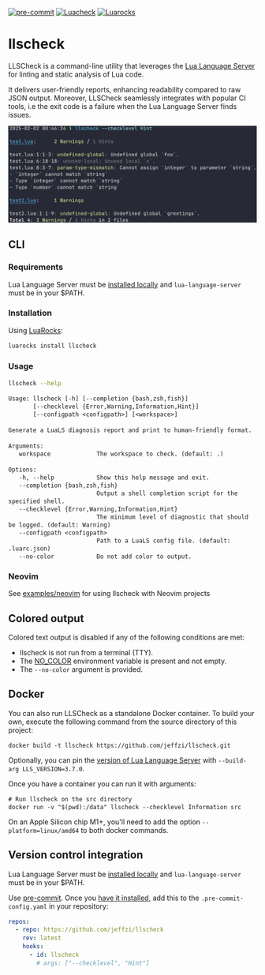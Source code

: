 [![pre-commit](https://img.shields.io/badge/pre--commit-enabled-brightgreen?logo=pre-commit)](https://github.com/pre-commit/pre-commit)
[![Luacheck](https://github.com/jeffzi/llscheck/actions/workflows/luacheck.yml/badge.svg)](https://github.com/jeffzi/llscheck/actions/workflows/luacheck.yml)
[![Luarocks](https://img.shields.io/luarocks/v/jeffzi/llscheck?label=Luarocks&logo=Lua)](https://luarocks.org/modules/jeffzi/llscheck)

# llscheck

LLSCheck is a command-line utility that leverages the [Lua Language Server](https://luals.github.io)
for linting and static analysis of Lua code.

It delivers user-friendly reports, enhancing readability compared to raw JSON output. Moreover,
LLSCheck seamlessly integrates with popular CI tools, i.e the exit code is a failure when the Lua
Language Server finds issues.

![](demo.png)

## CLI

### Requirements

Lua Language Server must be [installed locally](https://luals.github.io/#other-install)
and `lua-language-server` must be in your $PATH.

### Installation

Using [LuaRocks](https://luarocks.org):

```bash
luarocks install llscheck
```

### Usage

```bash
llscheck --help
```

```
Usage: llscheck [-h] [--completion {bash,zsh,fish}]
       [--checklevel {Error,Warning,Information,Hint}]
       [--configpath <configpath>] [<workspace>]

Generate a LuaLS diagnosis report and print to human-friendly format.

Arguments:
   workspace             The workspace to check. (default: .)

Options:
   -h, --help            Show this help message and exit.
   --completion {bash,zsh,fish}
                         Output a shell completion script for the specified shell.
   --checklevel {Error,Warning,Information,Hint}
                         The minimum level of diagnostic that should be logged. (default: Warning)
   --configpath <configpath>
                         Path to a LuaLS config file. (default: .luarc.json)
   --no-color            Do not add color to output.
```

### Neovim

See [examples/neovim](examples/neovim/README.md) for using llscheck with Neovim projects

## Colored output

Colored text output is disabled if any of the following conditions are met:

- llscheck is not run from a terminal (TTY).
- The [NO_COLOR](https://no-color.org/) environment variable is present and not empty.
- The `--no-color` argument is provided.

## Docker

You can also run LLSCheck as a standalone Docker container.
To build your own, execute the following command from the source directory of this project:

```console
docker build -t llscheck https://github.com/jeffzi/llscheck.git
```

Optionally, you can pin the [version of Lua Language Server](<(https://github.com/LuaLS/lua-language-server/releases)>) with `--build-arg LLS_VERSION=3.7.0`.

Once you have a container you can run it with arguments:

```console
# Run llscheck on the src directory
docker run -v "$(pwd):/data" llscheck --checklevel Information src
```

On an Apple Silicon chip M1+, you'll need to add the option `--platform=linux/amd64` to both docker commands.

## Version control integration

Lua Language Server must be [installed locally](https://luals.github.io/#other-install)
and `lua-language-server` must be in your $PATH.

Use [pre-commit](https://pre-commit.com). Once you [have it installed](https://pre-commit.com/#install),
add this to the `.pre-commit-config.yaml` in your repository:

```yaml
repos:
  - repo: https://github.com/jeffzi/llscheck
    rev: latest
    hooks:
      - id: llscheck
        # args: ["--checklevel", "Hint"]
```
